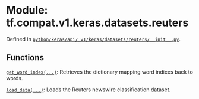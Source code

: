 <div itemscope itemtype="http://developers.google.com/ReferenceObject">
<meta itemprop="name" content="tf.compat.v1.keras.datasets.reuters" />
<meta itemprop="path" content="Stable" />
</div>

# Module: tf.compat.v1.keras.datasets.reuters





Defined in [`python/keras/api/_v1/keras/datasets/reuters/__init__.py`](/code/stable/tensorflow/python/keras/api/_v1/keras/datasets/reuters/__init__.py).

<!-- Placeholder for "Used in" -->


## Functions

[`get_word_index(...)`](../../../../../tf/keras/datasets/reuters/get_word_index.md): Retrieves the dictionary mapping word indices back to words.

[`load_data(...)`](../../../../../tf/keras/datasets/reuters/load_data.md): Loads the Reuters newswire classification dataset.


